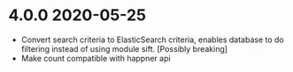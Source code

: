 # 4.0.0 2020-05-25
- Convert search criteria to ElasticSearch criteria, enables database to do filtering instead of using module sift. [Possibly breaking]
- Make count compatible with happner api